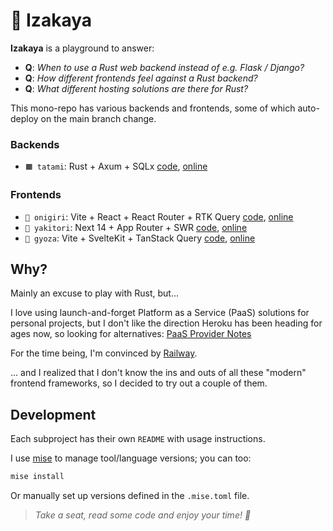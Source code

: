 # 🏮 Izakaya

**Izakaya** is a playground to answer:

* **Q**: _When to use a Rust web backend instead of e.g. Flask / Django?_
* **Q**: _How different frontends feel against a Rust backend?_
* **Q**: _What different hosting solutions are there for Rust?_

This mono-repo has various backends and frontends, some of which
auto-deploy on the main branch change.

### Backends

* `🟧 tatami`: Rust + Axum + SQLx
  [code](./tatami),
  [online](https://tatami.railway.izakaya.dev/)

### Frontends

* `🍙 onigiri`: Vite + React + React Router + RTK Query
  [code](./onigiri),
  [online](https://onigiri.railway.izakaya.dev/)
* `🍗 yakitori`: Next 14 + App Router + SWR
  [code](./yakitori),
  [online](https://yakitori.railway.izakaya.dev/)
* `🥟 gyoza`: Vite + SvelteKit + TanStack Query
  [code](./gyoza),
  [online](https://gyoza.railway.izakaya.dev/)

## Why?

Mainly an excuse to play with Rust, but...

I love using launch-and-forget Platform as a Service (PaaS) solutions
for personal projects, but I don't like the direction Heroku has been
heading for ages now, so looking for alternatives: [PaaS Provider Notes](./PAAS.md)

For the time being, I'm convinced by [Railway](https://railway.app/).

... and I realized that I don't know the ins and outs of all
these "modern" frontend frameworks, so I decided to try out
a couple of them.

## Development

Each subproject has their own `README` with usage instructions.

I use [mise](https://mise.jdx.dev/) to manage tool/language versions; you can too:

```bash
mise install
```

Or manually set up versions defined in the `.mise.toml` file.

> _Take a seat, read some code and enjoy your time! 🍻_
